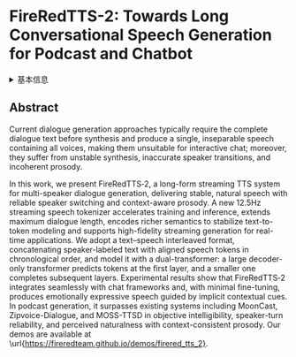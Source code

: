 # FireRedTTS-2: Towards Long Conversational Speech Generation for Podcast and Chatbot

<details>
<summary>基本信息</summary>

- 标题: "FireRedTTS-2: Towards Long Conversational Speech Generation for Podcast and Chatbot."
- 作者:
  - 01 Kun Xie
  - 02 Feiyu Shen
  - 03 Junjie Li
  - 04 Fenglong Xie
  - 05 Xu Tang
  - 06 Yao Hu
- 链接:
  - [ArXiv](https://arxiv.org/abs/2509.02020v2)
  - [Publication]()
  - [Github]()
  - [Demo]()
- 文件:
  - [ArXiv:2509.02020v1](PDF/2025.09.02_2509.02020v1_FireRedTTS-2__Towards_Long_Conversational_Speech_Generation_for_Podcast_and_Chatbot.pdf)
  - [ArXiv:2509.02020v2](PDF/2025.09.04_2509.02020v2_FireRedTTS-2__Towards_Long_Conversational_Speech_Generation_for_Podcast_and_Chatbot.pdf)
  - [Publication] #TODO

</details>

## Abstract

Current dialogue generation approaches typically require the complete dialogue text before synthesis and produce a single, inseparable speech containing all voices, making them unsuitable for interactive chat; moreover, they suffer from unstable synthesis, inaccurate speaker transitions, and incoherent prosody.

In this work, we present FireRedTTS‑2, a long-form streaming TTS system for multi-speaker dialogue generation, delivering stable, natural speech with reliable speaker switching and context-aware prosody.
A new 12.5Hz streaming speech tokenizer accelerates training and inference, extends maximum dialogue length, encodes richer semantics to stabilize text-to-token modeling and supports high-fidelity streaming generation for real-time applications.
We adopt a text–speech interleaved format, concatenating speaker-labeled text with aligned speech tokens in chronological order, and model it with a dual-transformer: a large decoder-only transformer predicts tokens at the first layer, and a smaller one completes subsequent layers.
Experimental results show that FireRedTTS‑2 integrates seamlessly with chat frameworks and, with minimal fine-tuning, produces emotionally expressive speech guided by implicit contextual cues.
In podcast generation, it surpasses existing systems including MoonCast, Zipvoice-Dialogue, and MOSS-TTSD in objective intelligibility, speaker-turn reliability, and perceived naturalness with context-consistent prosody.
Our demos are available at \url{https://fireredteam.github.io/demos/firered_tts_2}.
